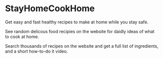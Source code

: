 # StayHomeCookHome

Get easy and fast healthy recipes to make at home while you stay safe. 

See random delicous food recipies on the website for daidly ideas of what to cook at home.

Search thousands of recipes on the website and get a full list of ingredients, and a short how-to-do it video.
